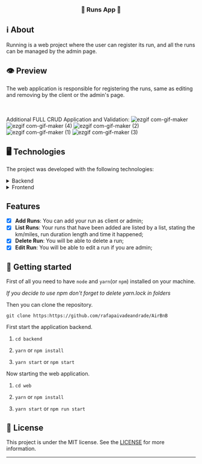 <h3  align="center">

🏃 Runs App 🏃

</h3>

## ℹ️ About
  
<p  align="center">

Running is a web project where the user can register its run, and all the runs can be managed by the admin page.

</p>


## 👁 Preview


The web application is responsible for registering the runs, same as editing and removing by the client or the admin's page.<br/><br/><br/>
 
Additional FULL CRUD Application and Validation:
![ezgif com-gif-maker](https://user-images.githubusercontent.com/51189721/98276354-9916ae80-1f74-11eb-89fc-ab98bd1bffb9.gif)
![ezgif com-gif-maker (4)](https://user-images.githubusercontent.com/51189721/98276355-9a47db80-1f74-11eb-97f2-f11cba149cc7.gif)
![ezgif com-gif-maker (2)](https://user-images.githubusercontent.com/51189721/98276341-9451fa80-1f74-11eb-8a3d-f23778e61d8b.gif)
![ezgif com-gif-maker (1)](https://user-images.githubusercontent.com/51189721/98276349-974ceb00-1f74-11eb-9a33-7962295f8a16.gif)
![ezgif com-gif-maker (3)](https://user-images.githubusercontent.com/51189721/98276360-9c119f00-1f74-11eb-8e7e-c335477f620e.gif)

## 🖥 Technologies
  
The project was developed with the following technologies:


<details>

<summary>Backend</summary>


- [Body Parser](https://www.npmjs.com/package/body-parser)

- [Cors](https://www.npmjs.com/package/cors)

- [Express](https://www.npmjs.com/package/express)

- [Json Web Token](https://www.npmjs.com/package/jsonwebtoken)

- [Knex](https://www.npmjs.com/package/knex)

- [Node.js](https://nodejs.org/)

- [Sqlite](https://www.npmjs.com/package/sqlite3)

  

</details>

  

<details>

<summary>Frontend</summary>

  

- [Axios](https://www.npmjs.com/package/axios)

- [Input Moment](https://www.npmjs.com/package/input-moment)

- [JWT](https://www.jsonwebtoken.io/)

- [MomentJs](https://momentjs.com/timezone/)

- [React](https://pt-br.reactjs.org/)

- [React DOM](https://pt-br.reactjs.org/docs/react-dom.html)

- [React Multi Ref](https://www.npmjs.com/package/react-multi-ref)

- [React Router Dom](https://reacttraining.com/react-router/web/)

- [React Redux](https://react-redux.js.org//)

- [Redux](https://redux.js.org/tutorials/fundamentals/part-5-ui-react)

- [Redux Saga](https://redux-saga.js.org/)

- [Redux Sauce](https://www.npmjs.com/package/reduxsauce)

- [Semantic UI CSS](https://www.npmjs.com/package/semantic-ui-css)

- [Semantic UI React](https://www.npmjs.com/package/semantic-ui-react)



</details>
  
## Features

- [x] **Add Runs**: You can add your run as client or admin;
- [x] **List Runs**: Your runs that have been added are listed by a list, stating the km/miles, run duration length and time it happened;
- [x] **Delete Run**: You will be able to delete a run;
- [x] **Edit Run**: You will be able to edit a run if you are admin;

## 🚀 Getting started

  

First of all you need to have `node` and `yarn`(or `npm`) installed on your machine.

  

_If you decide to use npm don't forget to delete yarn.lock in folders_

  

Then you can clone the repository.

  

`git clone https:https://github.com/rafapaivadeandrade/AirBnB`

  

First start the application backend.

  

1. `cd backend`

2. `yarn` or `npm install`

3. `yarn start` or `npm start`

  

Now starting the web application.

  

1. `cd web`

2. `yarn` or `npm install`

3. `yarn start` or `npm run start`


## 📝 License

  

This project is under the MIT license. See the [LICENSE]([https://github.com/rafapaivadeandrade/Running/blob/master/LICENSE.md](https://github.com/rafapaivadeandrade/Running/blob/master/LICENSE.md)) for more information.

  

---

